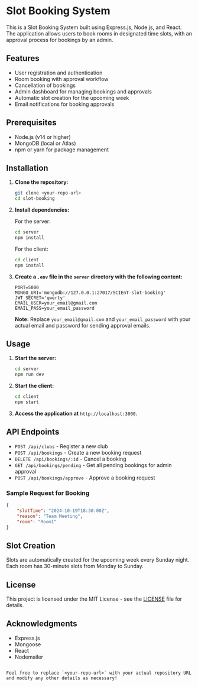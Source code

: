 # Slot Booking System

This is a Slot Booking System built using Express.js, Node.js, and React. The application allows users to book rooms in designated time slots, with an approval process for bookings by an admin.

## Features

- User registration and authentication
- Room booking with approval workflow
- Cancellation of bookings
- Admin dashboard for managing bookings and approvals
- Automatic slot creation for the upcoming week
- Email notifications for booking approvals

## Prerequisites

- Node.js (v14 or higher)
- MongoDB (local or Atlas)
- npm or yarn for package management

## Installation

1. **Clone the repository:**

   ```bash
   git clone <your-repo-url>
   cd slot-booking
   

2. **Install dependencies:**

   For the server:
   ```bash
   cd server
   npm install
   ```

   For the client:
   ```bash
   cd client
   npm install
   ```

3. **Create a `.env` file in the `server` directory with the following content:**

   ```plaintext
   PORT=5000
   MONGO_URI='mongodb://127.0.0.1:27017/SCIEnT-slot-booking'
   JWT_SECRET='qwerty'
   EMAIL_USER=your_email@gmail.com
   EMAIL_PASS=your_email_password
   ```

   **Note:** Replace `your_email@gmail.com` and `your_email_password` with your actual email and password for sending approval emails.

## Usage

1. **Start the server:**

   ```bash
   cd server
   npm run dev
   ```

2. **Start the client:**

   ```bash
   cd client
   npm start
   ```

3. **Access the application at** `http://localhost:3000`.

## API Endpoints

- `POST /api/clubs` - Register a new club
- `POST /api/bookings` - Create a new booking request
- `DELETE /api/bookings/:id` - Cancel a booking
- `GET /api/bookings/pending` - Get all pending bookings for admin approval
- `POST /api/bookings/approve` - Approve a booking request

### Sample Request for Booking

```json
{
    "slotTime": "2024-10-19T18:30:00Z",
    "reason": "Team Meeting",
    "room": "Room1"
}
```

## Slot Creation

Slots are automatically created for the upcoming week every Sunday night. Each room has 30-minute slots from Monday to Sunday.

## License

This project is licensed under the MIT License - see the [LICENSE](LICENSE) file for details.

## Acknowledgments

- Express.js
- Mongoose
- React
- Nodemailer

```

Feel free to replace `<your-repo-url>` with your actual repository URL and modify any other details as necessary!
